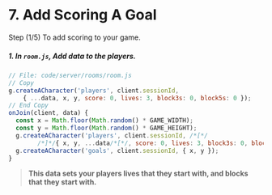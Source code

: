 # 7. Add Scoring A Goal

Step (1/5) To add scoring to your game.

##### 1. In `room.js`, Add data to the players.

```javascript
// File: code/server/rooms/room.js
// Copy
g.createACharacter('players', client.sessionId,
	{ ...data, x, y, score: 0, lives: 3, block3s: 0, block5s: 0 });
// End Copy
onJoin(client, data) {
  const x = Math.floor(Math.random() * GAME_WIDTH);
  const y = Math.floor(Math.random() * GAME_HEIGHT);
  g.createACharacter('players', client.sessionId, /*[*/
		/*]*/{ x, y, ...data/*[*/, score: 0, lives: 3, block3s: 0, block5s: 0/*]*/ });
  g.createACharacter('goals', client.sessionId, { x, y });
}
```

> **This data sets your players lives that they start with, and blocks that they start with.**
